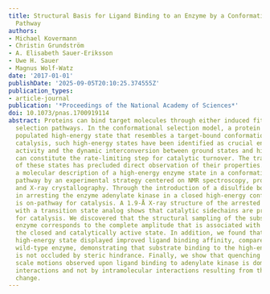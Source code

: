 ```yaml
---
title: Structural Basis for Ligand Binding to an Enzyme by a Conformational Selection
  Pathway
authors:
- Michael Kovermann
- Christin Grundström
- A. Elisabeth Sauer-Eriksson
- Uwe H. Sauer
- Magnus Wolf-Watz
date: '2017-01-01'
publishDate: '2025-09-05T20:10:25.374555Z'
publication_types:
- article-journal
publication: '*Proceedings of the National Academy of Sciences*'
doi: 10.1073/pnas.1700919114
abstract: Proteins can bind target molecules through either induced fit or conformational
  selection pathways. In the conformational selection model, a protein samples a scarcely
  populated high-energy state that resembles a target-bound conformation. In enzymatic
  catalysis, such high-energy states have been identified as crucial entities for
  activity and the dynamic interconversion between ground states and high-energy states
  can constitute the rate-limiting step for catalytic turnover. The transient nature
  of these states has precluded direct observation of their properties. Here, we present
  a molecular description of a high-energy enzyme state in a conformational selection
  pathway by an experimental strategy centered on NMR spectroscopy, protein engineering,
  and X-ray crystallography. Through the introduction of a disulfide bond, we succeeded
  in arresting the enzyme adenylate kinase in a closed high-energy conformation that
  is on-pathway for catalysis. A 1.9-Å X-ray structure of the arrested enzyme in complex
  with a transition state analog shows that catalytic sidechains are properly aligned
  for catalysis. We discovered that the structural sampling of the substrate free
  enzyme corresponds to the complete amplitude that is associated with formation of
  the closed and catalytically active state. In addition, we found that the trapped
  high-energy state displayed improved ligand binding affinity, compared with the
  wild-type enzyme, demonstrating that substrate binding to the high-energy state
  is not occluded by steric hindrance. Finally, we show that quenching of fast time
  scale motions observed upon ligand binding to adenylate kinase is dominated by enzyme--substrate
  interactions and not by intramolecular interactions resulting from the conformational
  change.
---
```

